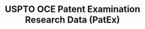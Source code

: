 ---
bigquery: https://console.cloud.google.com/bigquery?p=patents-public-data&d=uspto_oce_pair&page=dataset
citation: 'Graham, S. Marco, A., and Miller, A. (2015). “The USPTO Patent Examination
  Research Dataset: A Window on the Process of Patent Examination.”'
contributors: Graham, S. Marco, A., Miller, A.
cost: None
description: The latest version of PatEx (referred to below as the 2020 release) contains
  detailed information on nearly 11.9 million publicly-viewable provisional and non-provisional
  patent applications to the USPTO and over 4.6 million Patent Cooperation Treaty
  (PCT) applications. It is based on data that OCE downloaded from the Patent Examination
  Data System (PEDS) in April, 2021. The PEDS data are sourced from Public PAIR. The
  first time that OCE used PEDS as the basis of PatEx was for the 2019 release. We
  took the PEDS data and organized it into the familiar PatEx data files, which are
  based on the organization of the Public PAIR portal. The data files include information
  on each application’s characteristics, prosecution history, continuation history,
  claims of foreign priority, patent term adjustment history, publication history,
  and correspondence address information.
documentation: 'For the 2019 and later releases, new technical documentation is available
  https://www.uspto.gov/sites/default/files/documents/PatEx-2019-Technical-Doc.pdf


  A document describing the 2014-2017 data sets is available and can be cited as:
  Graham, Stuart J.H. and Marco, Alan C. and Miller, Richard, The USPTO Patent Examination
  Research Dataset: A Window on the Process of Patent Examination (November 30, 2015).
  Available at SSRN: https://ssrn.com/abstract=2702637.'
last_edit: Mon, 04 Apr 2022 19:06:22 GMT
location: https://www.uspto.gov/ip-policy/economic-research/research-datasets/patent-examination-research-dataset-public-pair
maintained_by: EconomicsData@uspto.gov
related_publications: https://ssrn.com/abstract=29956744, https://ssrn.com/abstract=2702637
schema_fields: '[''correspondence_postal_code'', ''inventor_name_first'', ''status_description'',
  ''abandon_date'', ''uspc_subclass'', ''correspondence_region_code'', ''patent_issue_date'',
  ''invention_subject_matter'', ''inventor_address_type'', ''child_filing_date'',
  ''inventor_name_last'', ''correspondence_country_code'', ''foreign_parent_id'',
  ''parent_country'', ''foreign_parent_date'', ''inventor_rank'', ''earliest_pgpub_date'',
  ''disposal_type'', ''child_application_number'', ''parent_country_code'', ''file_location'',
  ''parent_application_number'', ''correspondence_street_line_2'', ''event_code'',
  ''inventor_country_name'', ''uspc_class'', ''application_number_pair'', ''customer_number'',
  ''continuation_type'', ''application_number'', ''inventor_region_code'', ''invention_title'',
  ''filing_date'', ''wipo_pub_date'', ''aia_first_to_file'', ''patent_number'', ''inventor_country_code'',
  ''event_description'', ''correspondence_country_name'', ''correspondence_name_line_2'',
  ''sequence_number'', ''examiner_name_last'', ''application_type'', ''examiner_art_unit'',
  ''correspondence_street_line_1'', ''appl_status_code'', ''file_location_date'',
  ''wipo_pub_number'', ''examiner_name_middle'', ''appl_status_date'', ''confirm_number'',
  ''earliest_pgpub_number'', ''correspondence_name_line_1'', ''status_code'', ''correspondence_city'',
  ''correspondence_region_name'', ''recorded_date'', ''small_entity_indicator'', ''examiner_name_first'',
  ''examiner_id'', ''inventor_name_middle'', ''parent_filing_date'', ''atty_docket_number'']'
shortname: patex
tags:
- patents
- legal
- history
terms_of_use: 'USPTO’s online databases are not designed or intended to be a source
  for bulk downloads of USPTO data when accessed through the website’s interfaces.
  Individuals, companies, IP addresses, or blocks of IP addresses who, in effect,
  deny or decrease service by generating unusually high numbers of database accesses
  (searches, pages, or hits), whether generated manually or in an automated fashion,
  may be denied access to USPTO servers without notice.


  Bulk data products may be separately obtained from the USPTO, either for free or
  at the cost of dissemination. For details, see information on Electronic Bulk Data
  Products: https://www.uspto.gov/learning-and-resources/electronic-bulk-data-products'
title: USPTO OCE Patent Examination Research Data (PatEx)
uuid: 4342caa7-23af-420c-b2f6-6088f133df6a
---